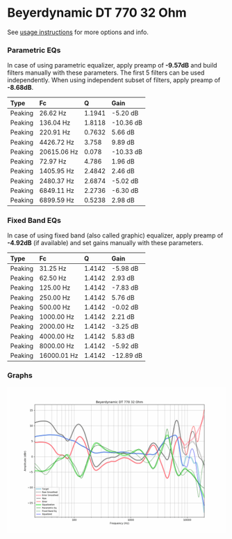 # Beyerdynamic DT 770 32 Ohm
See [usage instructions](https://github.com/jaakkopasanen/AutoEq#usage) for more options and info.

### Parametric EQs
In case of using parametric equalizer, apply preamp of **-9.57dB** and build filters manually
with these parameters. The first 5 filters can be used independently.
When using independent subset of filters, apply preamp of **-8.68dB**.

| Type    | Fc          |      Q | Gain      |
|:--------|:------------|:-------|:----------|
| Peaking | 26.62 Hz    | 1.1941 | -5.20 dB  |
| Peaking | 136.04 Hz   | 1.8118 | -10.36 dB |
| Peaking | 220.91 Hz   | 0.7632 | 5.66 dB   |
| Peaking | 4426.72 Hz  | 3.758  | 9.89 dB   |
| Peaking | 20615.06 Hz | 0.078  | -10.33 dB |
| Peaking | 72.97 Hz    | 4.786  | 1.96 dB   |
| Peaking | 1405.95 Hz  | 2.4842 | 2.46 dB   |
| Peaking | 2480.37 Hz  | 2.6874 | -5.02 dB  |
| Peaking | 6849.11 Hz  | 2.2736 | -6.30 dB  |
| Peaking | 6899.59 Hz  | 0.5238 | 2.98 dB   |

### Fixed Band EQs
In case of using fixed band (also called graphic) equalizer, apply preamp of **-4.92dB**
(if available) and set gains manually with these parameters.

| Type    | Fc          |      Q | Gain      |
|:--------|:------------|:-------|:----------|
| Peaking | 31.25 Hz    | 1.4142 | -5.98 dB  |
| Peaking | 62.50 Hz    | 1.4142 | 2.93 dB   |
| Peaking | 125.00 Hz   | 1.4142 | -7.83 dB  |
| Peaking | 250.00 Hz   | 1.4142 | 5.76 dB   |
| Peaking | 500.00 Hz   | 1.4142 | -0.02 dB  |
| Peaking | 1000.00 Hz  | 1.4142 | 2.21 dB   |
| Peaking | 2000.00 Hz  | 1.4142 | -3.25 dB  |
| Peaking | 4000.00 Hz  | 1.4142 | 5.83 dB   |
| Peaking | 8000.00 Hz  | 1.4142 | -5.92 dB  |
| Peaking | 16000.01 Hz | 1.4142 | -12.89 dB |

### Graphs
![](./Beyerdynamic%20DT%20770%2032%20Ohm.png)